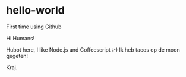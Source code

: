 # hello-world
First time using Github

Hi Humans!

Hubot here, I like Node.js and Coffeescript :-) Ik heb tacos op de moon gegeten!

Kraj.

